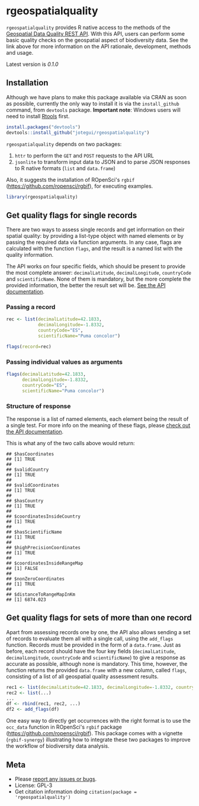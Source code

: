 rgeospatialquality
==================

`rgeospatialquality` provides R native access to the methods of the [Geospatial Data Quality REST API](https://github.com/VertNet/api-geospatial/blob/master/GeospatialQuality.md). With this API, users can perform some basic quality checks on the geospatial aspect of biodiversity data. See the link above for more information on the API rationale, development, methods and usage.

Latest version is *0.1.0*

Installation
------------

Although we have plans to make this package available via CRAN as soon as possible, currently the only way to install it is via the `install_github` command, from `devtools` package. **Important note**: Windows users will need to install [Rtools](http://cran.r-project.org/bin/windows/Rtools/) first.

``` r
install.packages("devtools")
devtools::install_github("jotegui/rgeospatialquality")
```

`rgeospatialquality` depends on two packages:

1.  `httr` to perform the `GET` and `POST` requests to the API URL
2.  `jsonlite` to transform input data to JSON and to parse JSON responses to R native formats (`list` and `data.frame`)

Also, it suggests the installation of ROpenSci's `rgbif` ([<https://github.com/ropensci/rgbif>](https://github.com/ropensci/rgbif)), for executing examples.

``` r
library(rgeospatialquality)
```

Get quality flags for single records
------------------------------------

There are two ways to assess single records and get information on their spatial quality: by providing a list-type object with named elements or by passing the required data via function arguments. In any case, flags are calculated with the function `flags`, and the result is a named list with the quality information.

The API works on four specific fields, which should be present to provide the most complete answer: `decimalLatitude`, `decimalLongitude`, `countryCode` and `scientificName`. None of them is mandatory, but the more complete the provided information, the better the result set will be. [See the API documentation](https://github.com/VertNet/api-geospatial/blob/master/GeospatialQuality.md).

### Passing a record

``` r
rec <- list(decimalLatitude=42.1833,
            decimalLongitude=-1.8332,
            countryCode="ES",
            scientificName="Puma concolor")

flags(record=rec)
```

### Passing individual values as arguments

``` r
flags(decimalLatitude=42.1833,
      decimalLongitude=-1.8332,
      countryCode="ES",
      scientificName="Puma concolor")
```

### Structure of response

The response is a list of named elements, each element being the result of a single test. For more info on the meaning of these flags, please [check out the API documentation](https://github.com/VertNet/api-geospatial/blob/master/GeospatialQuality.md).

This is what any of the two calls above would return:

    ## $hasCoordinates
    ## [1] TRUE
    ## 
    ## $validCountry
    ## [1] TRUE
    ## 
    ## $validCoordinates
    ## [1] TRUE
    ## 
    ## $hasCountry
    ## [1] TRUE
    ## 
    ## $coordinatesInsideCountry
    ## [1] TRUE
    ## 
    ## $hasScientificName
    ## [1] TRUE
    ## 
    ## $highPrecisionCoordinates
    ## [1] TRUE
    ## 
    ## $coordinatesInsideRangeMap
    ## [1] FALSE
    ## 
    ## $nonZeroCoordinates
    ## [1] TRUE
    ## 
    ## $distanceToRangeMapInKm
    ## [1] 6874.023

Get quality flags for sets of more than one record
--------------------------------------------------

Apart from assessing records one by one, the API also allows sending a set of records to evaluate them all with a single call, using the `add_flags` function. Records must be provided in the form of a `data.frame`. Just as before, each record should have the four key fields (`decimalLatitude`, `decimalLongitude`, `countryCode` and `scientificName`) to give a response as accurate as possible, although none is mandatory. This time, however, the function returns the provided `data.frame` with a new column, called `flags`, consisting of a list of all geospatial quality assessment results.

``` r
rec1 <- list(decimalLatitude=42.1833, decimalLongitude=-1.8332, countryCode="ES", scientificName="Puma concolor", ...)
rec2 <- list(...)
...
df <- rbind(rec1, rec2, ...)
df2 <- add_flags(df)
```

One easy way to directly get occurrences with the right format is to use the `occ_data` function in ROpenSci's `rgbif` package ([<https://github.com/ropensci/rgbif>](https://github.com/ropensci/rgbif)). This package comes with a vignette (`rgbif-synergy`) illustrating how to integrate these two packages to improve the workflow of biodiversity data analysis.

Meta
----

-   Please [report any issues or bugs](https://github.com/jotegui/rgeospatialquality/issues).
-   License: GPL-3
-   Get citation information doing `citation(package = 'rgeospatialquality')`
